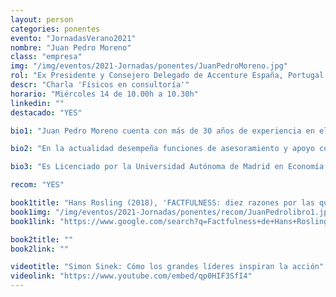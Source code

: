 ```yaml
---
layout: person
categories: ponentes
evento: "JornadasVerano2021"
nombre: "Juan Pedro Moreno"
class: "empresa"
img: "/img/eventos/2021-Jornadas/ponentes/JuanPedroMoreno.jpg"
rol: "Ex Presidente y Consejero Delegado de Accenture España, Portugal e Israel y VC investor"
descr: "Charla 'Físicos en consultoría'"
horario: "Miércoles 14 de 10.00h a 10.30h"
linkedin: ""
destacado: "YES"

bio1: "Juan Pedro Moreno cuenta con más de 30 años de experiencia en el sector de Consultoría donde ha desempeñado desde 2015 hasta el pasado abril de 2020 el cargo de Presidente de Accenture en España, Portugal e Israel donde trabajan más de 15.000 profesionales."

bio2: "En la actualidad desempeña funciones de asesoramiento y apoyo como miembro de consejos de administración como Mapfre España, Mapfre Vida o como Advisor de la alta dirección en compañías como Globant u Hotusa entre otras. También es Vicepresidente del Consejo Social de la Universidad Rey Juan Carlos y miembro del Consejo Social de la Universidad Autónoma de Madrid. Combina dichas actividades con las de Venture Capital, siendo Consejero y socio fundador de Sevenzonic Capital (fondo especializado en el apoyo de startups de base tecnológica) o con la docencia como profesor honorario del departamento de Estructura Económica de la Facultad de Económicas en la Universidad Autónoma de Madrid."

bio3: "Es Licenciado por la Universidad Autónoma de Madrid en Economía y Administración de Empresas y recibió el Premio Extraordinario de Licenciatura en 1988. Además, tiene un PDD por IESE y diferentes cursos de especialización en Insead, IMD y Wharton."

recom: "YES"

book1title: "Hans Rosling (2018), 'FACTFULNESS: diez razones por las que estamos equivocados sobre el mundo y por que las cosas están mejor de lo que piensas'. <em>DEUSTO S.A. Ediciones</em>, ISBN: 9788423429967"
book1img: "/img/eventos/2021-Jornadas/ponentes/recom/JuanPedrolibro1.jpg"
book1link: "https://www.google.com/search?q=Factfulness+de+Hans+Rosling+DEUSTO&client=firefox-b-d&hl=ca&biw=1366&bih=615&sxsrf=ALeKk009AVReGC8o8x0QLarIkSrvFjZV5A%3A1625657566620&ei=3pDlYI2KJZeHjLsP6KG22As&oq=Factfulness+de+Hans+Rosling+DEUSTO&gs_lcp=Cgdnd3Mtd2l6EAMyBAgjECc6CggjEK4CELADECc6BggAEBYQHkoECEEYAVDK1gFYxtoBYJ_eAWgBcAB4AIABsQSIAaQRkgELMC4yLjEuMC4xLjKYAQCgAQGqAQdnd3Mtd2l6yAEBwAEB&sclient=gws-wiz&ved=0ahUKEwiN8aKu7tDxAhWXA2MBHeiQDbsQ4dUDCA0&uact=5"

book2title: ""
book2link: ""

videotitle: "Simon Sinek: Cómo los grandes líderes inspiran la acción"
videolink: "https://www.youtube.com/embed/qp0HIF3SfI4"
---
```

